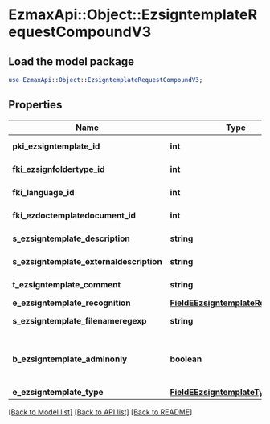 # EzmaxApi::Object::EzsigntemplateRequestCompoundV3

## Load the model package
```perl
use EzmaxApi::Object::EzsigntemplateRequestCompoundV3;
```

## Properties
Name | Type | Description | Notes
------------ | ------------- | ------------- | -------------
**pki_ezsigntemplate_id** | **int** | The unique ID of the Ezsigntemplate | [optional] 
**fki_ezsignfoldertype_id** | **int** | The unique ID of the Ezsignfoldertype. | [optional] 
**fki_language_id** | **int** | The unique ID of the Language.  Valid values:  |Value|Description| |-|-| |1|French| |2|English| | 
**fki_ezdoctemplatedocument_id** | **int** | The unique ID of the Ezdoctemplatedocument | [optional] 
**s_ezsigntemplate_description** | **string** | The description of the Ezsigntemplate | 
**s_ezsigntemplate_externaldescription** | **string** | The external description of the Ezsigntemplate | [optional] 
**t_ezsigntemplate_comment** | **string** | The comment of the Ezsigntemplate | [optional] 
**e_ezsigntemplate_recognition** | [**FieldEEzsigntemplateRecognition**](FieldEEzsigntemplateRecognition.md) |  | [optional] 
**s_ezsigntemplate_filenameregexp** | **string** | The filename regexp of the Ezsigntemplate. | [optional] 
**b_ezsigntemplate_adminonly** | **boolean** | Whether the Ezsigntemplate can be accessed by admin users only (eUserType&#x3D;Normal) | 
**e_ezsigntemplate_type** | [**FieldEEzsigntemplateType**](FieldEEzsigntemplateType.md) |  | 

[[Back to Model list]](../README.md#documentation-for-models) [[Back to API list]](../README.md#documentation-for-api-endpoints) [[Back to README]](../README.md)


